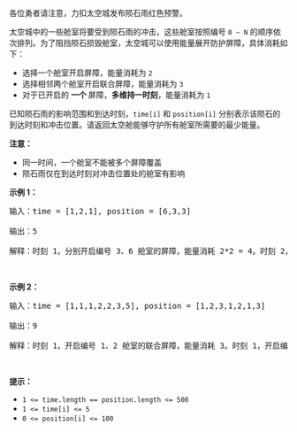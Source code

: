 <p>各位勇者请注意，力扣太空城发布陨石雨红色预警。</p>

<p>太空城中的一些舱室将要受到陨石雨的冲击，这些舱室按照编号 <code>0 ~ N</code>&nbsp;的顺序依次排列。为了阻挡陨石损毁舱室，太空城可以使用能量展开防护屏障，具体消耗如下：</p>

<ul>
	<li>选择一个舱室开启屏障，能量消耗为 <code>2</code></li>
	<li>选择相邻两个舱室开启联合屏障，能量消耗为 <code>3</code></li>
	<li>对于已开启的&nbsp;<strong>一个&nbsp;</strong>屏障，<strong>多维持一时刻</strong>，能量消耗为 <code>1</code></li>
</ul>

<p>已知陨石雨的影响范围和到达时刻，<code>time[i]</code>&nbsp;和 <code>position[i]</code>&nbsp;分别表示该陨石的到达时刻和冲击位置。请返回太空舱能够守护所有舱室所需要的最少能量。</p>

<p><strong>注意：</strong></p>

<ul>
	<li>同一时间，一个舱室不能被多个屏障覆盖</li>
	<li>陨石雨仅在到达时刻对冲击位置处的舱室有影响</li>
</ul>

<p><strong>示例 1：</strong></p>

<pre>
输入：time = [1,2,1], position = [6,3,3]

输出：5

解释：时刻 1，分别开启编号 3、6 舱室的屏障，能量消耗 2*2 = 4。时刻 2，维持编号 3 舱室的屏障，能量消耗 1。因此，最少需要能量 5。
</pre>

<p>&nbsp;</p>

<p><strong>示例 2：</strong></p>

<pre>
输入：time = [1,1,1,2,2,3,5], position = [1,2,3,1,2,1,3]

输出：9

解释：时刻 1，开启编号 1、2 舱室的联合屏障，能量消耗 3。时刻 1，开启编号 3 舱室的屏障，能量消耗 2 。时刻 2，维持编号 1、2 舱室的联合屏障，能量消耗 1。时刻 3，维持编号 1、2 舱室的联合屏障，能量消耗 1。时刻 5，重新开启编号 3 舱室的屏障，能量消耗 2。因此，最少需要能量 9。
</pre>

<p>&nbsp;</p>

<p><strong>提示：</strong></p>

<ul>
	<li><code>1 &lt;= time.length == position.length &lt;= 500</code></li>
	<li><code>1 &lt;= time[i] &lt;= 5</code></li>
	<li><code>0 &lt;= position[i] &lt;= 100</code></li>
</ul>
